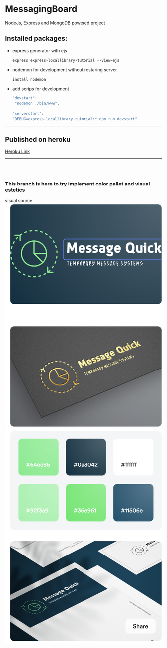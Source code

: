 # MessagingBoard
NodeJs, Express and MongoDB powered project


## Installed packages:

* express generator with ejs 
    ```
    express express-locallibrary-tutorial --view=ejs
    ```
* nodemon for development without restaring server
    ```
    install nodemon
    ```
* add scrips for development 
    ```javascript
    "devstart":
     "nodemon ./bin/www",

    "serverstart": 
    "DEBUG=express-locallibrary-tutorial:* npm run devstart"
    ```
---
## Published on heroku
<a href="https://pure-mountain-02423.herokuapp.com/" target="_blank" rel="noopener noreferrer">Heroku Link</a>

---
<br>
<br>

### This branch is here to try implement color pallet and visual estetics

visual source 
![Lets add a image](./public/images/LogoImage.png)
![Lets add a image](./public/images/ColorPalletImage.png)
